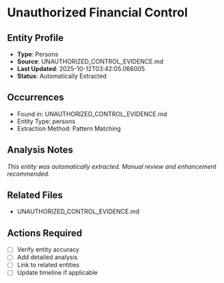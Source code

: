 # Unauthorized Financial Control

## Entity Profile
- **Type**: Persons
- **Source**: UNAUTHORIZED_CONTROL_EVIDENCE.md
- **Last Updated**: 2025-10-12T03:42:05.066005
- **Status**: Automatically Extracted

## Occurrences
- Found in: UNAUTHORIZED_CONTROL_EVIDENCE.md
- Entity Type: persons
- Extraction Method: Pattern Matching

## Analysis Notes
*This entity was automatically extracted. Manual review and enhancement recommended.*

## Related Files
- UNAUTHORIZED_CONTROL_EVIDENCE.md

## Actions Required
- [ ] Verify entity accuracy
- [ ] Add detailed analysis
- [ ] Link to related entities
- [ ] Update timeline if applicable
